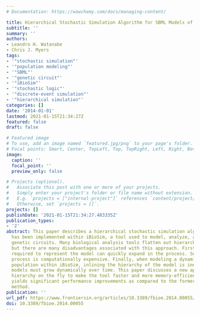 ```yaml
---
# Documentation: https://wowchemy.com/docs/managing-content/

title: Hierarchical Stochastic Simulation Algorithm for SBML Models of Genetic Circuits
subtitle: ''
summary: ''
authors:
- Leandro H. Watanabe
- Chris J. Myers
tags:
- '"stochastic simulation"'
- '"population modeling"'
- '"SBML"'
- '"genetic circuit"'
- '"iBioSim"'
- '"stochastic logic"'
- '"discrete-event simulation"'
- '"hierarchical simulation"'
categories: []
date: '2014-01-01'
lastmod: 2021-01-15T21:34:27Z
featured: false
draft: false

# Featured image
# To use, add an image named `featured.jpg/png` to your page's folder.
# Focal points: Smart, Center, TopLeft, Top, TopRight, Left, Right, BottomLeft, Bottom, BottomRight.
image:
  caption: ''
  focal_point: ''
  preview_only: false

# Projects (optional).
#   Associate this post with one or more of your projects.
#   Simply enter your project's folder or file name without extension.
#   E.g. `projects = ["internal-project"]` references `content/project/deep-learning/index.md`.
#   Otherwise, set `projects = []`.
projects: []
publishDate: '2021-01-15T21:34:27.483335Z'
publication_types:
- '2'
abstract: This paper describes a hierarchical stochastic simulation algorithm which
  has been implemented within iBioSim, a tool used to model, analyze, and visualize
  genetic circuits. Many biological analysis tools flatten out hierarchy before simulation,
  but there are many disadvantages associated with this approach. First, the memory
  required to represent the model can quickly expand in the process. Second, the flattening
  process is computationally expensive. Finally, when modeling a dynamic cellular
  population within iBioSim, inlining the hierarchy of the model is inefficient since
  models must grow dynamically over time. This paper discusses a new approach to handle
  hierarchy on the fly to make the tool faster and more memory-efficient. This approach
  yields significant performance improvements as compared to the former flat analysis
  method.
publication: ''
url_pdf: https://www.frontiersin.org/articles/10.3389/fbioe.2014.00055/full
doi: 10.3389/fbioe.2014.00055
---
```

